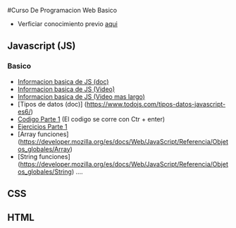 #Curso De Programacion Web Basico

* Verficiar conocimiento previo [aqui](https://github.com/charly-palencia/developer-roadmap)

## Javascript (JS)

### Basico

- [Informacion basica de JS (doc)](https://developer.mozilla.org/es/docs/Learn/JavaScript/First_steps/Qu%C3%A9_es_JavaScript)  
- [Informacion basica de JS (Video)](https://www.youtube.com/watch?v=0yPIZLbE1y0)  
- [Informacion basica de JS (Video mas largo)](https://www.youtube.com/watch?v=viQ6creGqFM)  
- [Tipos de datos (doc)] (https://www.todojs.com/tipos-datos-javascript-es6/)
- [Codigo Parte 1](https://jsfiddle.net/chalien/sr4eujLa/) (El codigo se corre con Ctr + enter)
- [Ejercicios Parte 1](https://jsfiddle.net/chalien/1hLzv5qp/9/)
- [Array funciones] (https://developer.mozilla.org/es/docs/Web/JavaScript/Referencia/Objetos_globales/Array)
- [String funciones] (https://developer.mozilla.org/es/docs/Web/JavaScript/Referencia/Objetos_globales/String)
....

## CSS

## HTML

